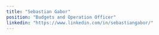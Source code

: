 ```yaml
---
title: "Sebastian Gabor"
position: "Budgets and Operation Officer"
linkedin: "https://www.linkedin.com/in/sebastiangabor/"
---
```

